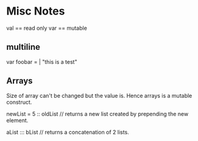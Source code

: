 # Misc Notes

val == read only
var == mutable

## multiline

var foobar =
  |   "this is a test"

## Arrays

Size of array can't be changed but the value is.  Hence arrays is a mutable construct.


newList = 5 :: oldList // returns a new list created by prepending the new element.

aList ::: bList // returns a concatenation of 2 lists.

